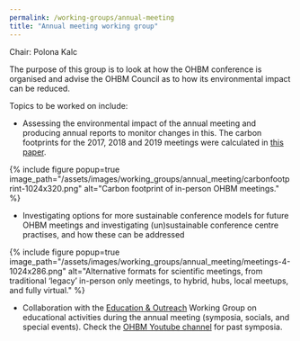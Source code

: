 ```yaml
---
permalink: /working-groups/annual-meeting
title: "Annual meeting working group"
---
```


Chair: Polona Kalc

The purpose of this group is to look at how the OHBM conference is organised and advise the OHBM Council as to how its environmental impact can be reduced.

Topics to be worked on include:
- Assessing the environmental impact of the annual meeting and producing annual reports to monitor changes in this. The carbon footprints for the 2017, 2018 and 2019 meetings were calculated in [this paper](https://apertureneuro.org/article/87678.pdf).

{% include figure popup=true image_path="/assets/images/working_groups/annual_meeting/carbonfootprint-1024x320.png" alt="Carbon footprint of in-person OHBM meetings." %}

- Investigating options for more sustainable conference models for future OHBM meetings and investigating (un)sustainable conference centre practises, and how these can be addressed

{% include figure popup=true image_path="/assets/images/working_groups/annual_meeting/meetings-4-1024x286.png" alt="Alternative formats for scientific meetings, from traditional ‘legacy’ in-person only meetings, to hybrid, hubs, local meetups, and fully virtual." %}

- Collaboration with the [Education & Outreach](/working-groups/education-and-outreach) Working Group on educational activities during the annual meeting (symposia, socials, and special events). Check the [OHBM Youtube channel](https://www.youtube.com/@OHBM/videos) for past symposia.
